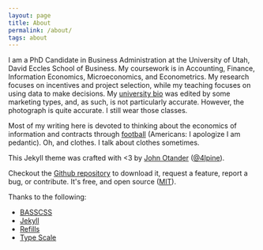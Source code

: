 ```yaml
---
layout: page
title: About
permalink: /about/
tags: about
---
```


I am a PhD Candidate in Business Administration at the University of Utah, David Eccles School of Business. My coursework is in Accounting, Finance, Information Economics, Microeconomics, and Econometrics. My research focuses on incentives and project selection, while my teaching focuses on using data to make decisions. My [university bio](http://eccles.utah.edu/team/arthur-morris/) was edited by some marketing types, and, as such, is not particularly accurate. However, the photograph is quite accurate. I still wear those classes.

Most of my writing here is devoted to thinking about the economics of information and contracts through [football](https://en.wikipedia.org/wiki/Association_football) (Americans: I apologize I am pedantic). Oh, and clothes. I talk about clothes sometimes. 




This Jekyll theme was crafted with <3 by [John Otander](http://johnotander.com)
([@4lpine](https://twitter.com/4lpine)).

Checkout the [Github repository](https://github.com/johnotander/pixyll) to download it,
request a feature, report a bug, or contribute. It's free, and open source
([MIT](http://opensource.org/licenses/MIT)).

Thanks to the following:

* [BASSCSS](http://basscss.com)
* [Jekyll](http://jekyllrb.com)
* [Refills](http://refills.bourbon.io/)
* [Type Scale](http://type-scale.com/)
